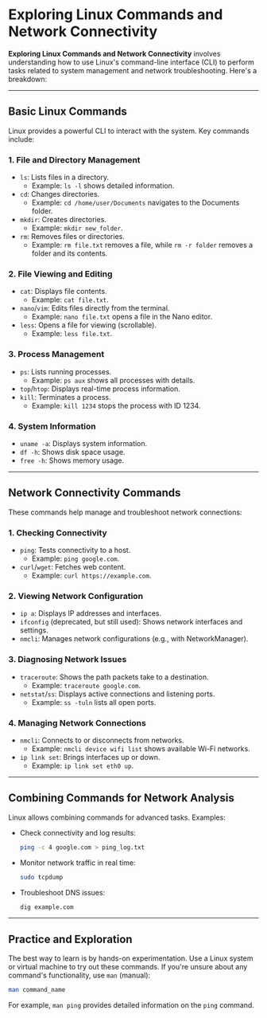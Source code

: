 
# Exploring Linux Commands and Network Connectivity

**Exploring Linux Commands and Network Connectivity** involves understanding how to use Linux's command-line interface (CLI) to perform tasks related to system management and network troubleshooting. Here's a breakdown:

---

## Basic Linux Commands

Linux provides a powerful CLI to interact with the system. Key commands include:

### 1. File and Directory Management
- `ls`: Lists files in a directory.
  - Example: `ls -l` shows detailed information.
- `cd`: Changes directories.
  - Example: `cd /home/user/Documents` navigates to the Documents folder.
- `mkdir`: Creates directories.
  - Example: `mkdir new_folder`.
- `rm`: Removes files or directories.
  - Example: `rm file.txt` removes a file, while `rm -r folder` removes a folder and its contents.

### 2. File Viewing and Editing
- `cat`: Displays file contents.
  - Example: `cat file.txt`.
- `nano`/`vim`: Edits files directly from the terminal.
  - Example: `nano file.txt` opens a file in the Nano editor.
- `less`: Opens a file for viewing (scrollable).
  - Example: `less file.txt`.

### 3. Process Management
- `ps`: Lists running processes.
  - Example: `ps aux` shows all processes with details.
- `top`/`htop`: Displays real-time process information.
- `kill`: Terminates a process.
  - Example: `kill 1234` stops the process with ID 1234.

### 4. System Information
- `uname -a`: Displays system information.
- `df -h`: Shows disk space usage.
- `free -h`: Shows memory usage.

---

## Network Connectivity Commands

These commands help manage and troubleshoot network connections:

### 1. Checking Connectivity
- `ping`: Tests connectivity to a host.
  - Example: `ping google.com`.
- `curl`/`wget`: Fetches web content.
  - Example: `curl https://example.com`.

### 2. Viewing Network Configuration
- `ip a`: Displays IP addresses and interfaces.
- `ifconfig` (deprecated, but still used): Shows network interfaces and settings.
- `nmcli`: Manages network configurations (e.g., with NetworkManager).

### 3. Diagnosing Network Issues
- `traceroute`: Shows the path packets take to a destination.
  - Example: `traceroute google.com`.
- `netstat`/`ss`: Displays active connections and listening ports.
  - Example: `ss -tuln` lists all open ports.

### 4. Managing Network Connections
- `nmcli`: Connects to or disconnects from networks.
  - Example: `nmcli device wifi list` shows available Wi-Fi networks.
- `ip link set`: Brings interfaces up or down.
  - Example: `ip link set eth0 up`.

---

## Combining Commands for Network Analysis

Linux allows combining commands for advanced tasks. Examples:

- Check connectivity and log results:
  ```bash
  ping -c 4 google.com > ping_log.txt
  ```

- Monitor network traffic in real time:
  ```bash
  sudo tcpdump
  ```

- Troubleshoot DNS issues:
  ```bash
  dig example.com
  ```

---

## Practice and Exploration

The best way to learn is by hands-on experimentation. Use a Linux system or virtual machine to try out these commands. If you're unsure about any command's functionality, use `man` (manual):

```bash
man command_name
```

For example, `man ping` provides detailed information on the `ping` command.
